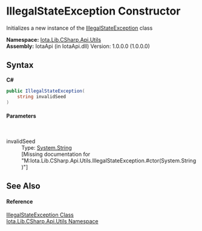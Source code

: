 # IllegalStateException Constructor 
 

Initializes a new instance of the <a href="T_Iota_Lib_CSharp_Api_Utils_IllegalStateException">IllegalStateException</a> class

**Namespace:**&nbsp;<a href="N_Iota_Lib_CSharp_Api_Utils">Iota.Lib.CSharp.Api.Utils</a><br />**Assembly:**&nbsp;IotaApi (in IotaApi.dll) Version: 1.0.0.0 (1.0.0.0)

## Syntax

**C#**<br />
``` C#
public IllegalStateException(
	string invalidSeed
)
```


#### Parameters
&nbsp;<dl><dt>invalidSeed</dt><dd>Type: <a href="http://msdn2.microsoft.com/en-us/library/s1wwdcbf" target="_blank">System.String</a><br />\[Missing <param name="invalidSeed"/> documentation for "M:Iota.Lib.CSharp.Api.Utils.IllegalStateException.#ctor(System.String)"\]</dd></dl>

## See Also


#### Reference
<a href="T_Iota_Lib_CSharp_Api_Utils_IllegalStateException">IllegalStateException Class</a><br /><a href="N_Iota_Lib_CSharp_Api_Utils">Iota.Lib.CSharp.Api.Utils Namespace</a><br />
